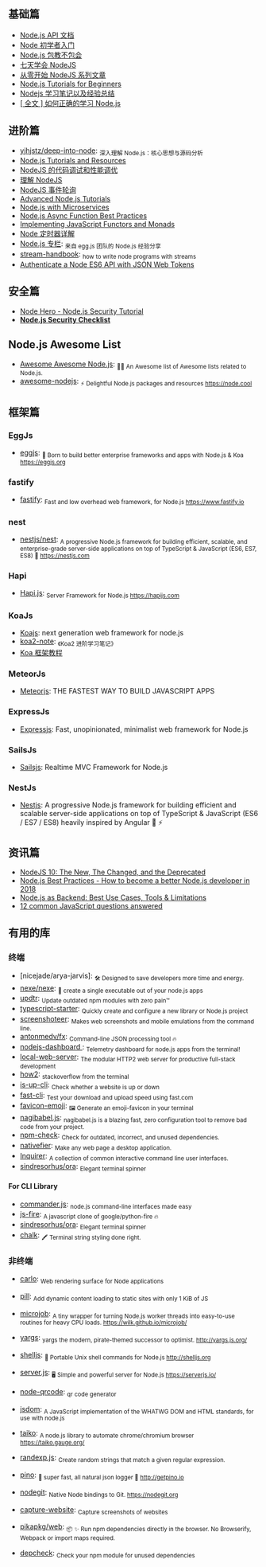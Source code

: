 ## 基础篇

- [Node.js API 文档](http://nodejs.cn/api/)
- [Node 初学者入门](http://www.nodebeginner.org/index-zh-cn.html)
- [Node.js 包教不包会](https://github.com/alsotang/node-lessons)
- [七天学会 NodeJS](https://github.com/nqdeng/7-days-nodejs)
- [从零开始 NodeJS 系列文章](http://blog.fens.me/series-nodejs)
- [Node.js Tutorials for Beginners](https://blog.risingstack.com/tag/node-js-tutorials-for-beginners/)
- [Nodejs 学习笔记以及经验总结](https://github.com/chyingp/nodejs-learning-guide)
- [[ 全文 ] 如何正确的学习 Node.js](https://github.com/i5ting/How-to-learn-node-correctly)

## 进阶篇

- [yjhjstz/deep-into-node](https://github.com/yjhjstz/deep-into-node): <sub>深入理解 Node.js：核心思想与源码分析</sub>
- [Node.js Tutorials and Resources](https://blog.risingstack.com/)
- [NodeJS 的代码调试和性能调优](http://www.barretlee.com/blog/2015/10/07/debug-nodejs-in-command-line)
- [理解 NodeJS](http://debuggable.com/posts/understanding-node-js:4bd98440-45e4-4a9a-8ef7-0f7ecbdd56cb)
- [NodeJS 事件轮询](http://blog.mixu.net/2011/02/01/understanding-the-node-js-event-loop)
- [Advanced Node.js Tutorials](https://blog.risingstack.com/tag/advanced-node-js-tutorials/)
- [Node.js with Microservices](https://blog.risingstack.com/tag/node-js-with-microservices/)
- [Node.js Async Function Best Practices](https://nemethgergely.com/async-function-best-practices/)
- [Implementing JavaScript Functors and Monads](https://medium.com/front-end-hacking/implementing-javascript-functors-and-monads-a87b6a4b4d9a)
- [Node 定时器详解](http://www.ruanyifeng.com/blog/2018/02/node-event-loop.html)
- [Node.js 专栏](https://yuque.com/egg/nodejs): <sub>来自 egg.js 团队的 Node.js 经验分享</sub>
- [stream-handbook](https://github.com/substack/stream-handbook): <sub>how to write node programs with streams</sub>
- [Authenticate a Node ES6 API with JSON Web Tokens](https://scotch.io/tutorials/authenticate-a-node-es6-api-with-json-web-tokens)

## 安全篇

- [Node Hero - Node.js Security Tutorial](https://blog.risingstack.com/node-hero-node-js-security-tutorial/)
- **[Node.js Security Checklist](https://blog.risingstack.com/node-js-security-checklist/)**

## Node.js Awesome List

- [Awesome Awesome Node.js](https://github.com/bnb/awesome-awesome-nodejs): <sub>🐢🚀 An Awesome list of Awesome lists related to Node.js.</sub>
- [awesome-nodejs](https://github.com/sindresorhus/awesome-nodejs): <sub>⚡️ Delightful Node.js packages and resources https://node.cool</sub>

## 框架篇

### EggJs

- [eggjs](https://github.com/eggjs/egg): <sub>🥚 Born to build better enterprise frameworks and apps with Node.js & Koa https://eggjs.org</sub>

### fastify

- [fastify](https://github.com/fastify/fastify): <sub>Fast and low overhead web framework, for Node.js https://www.fastify.io</sub>

### nest

- [nestjs/nest](https://github.com/nestjs/nest): <sub>A progressive Node.js framework for building efficient, scalable, and enterprise-grade server-side applications on top of TypeScript & JavaScript (ES6, ES7, ES8) 🚀 https://nestjs.com</sub>

### Hapi

- [Hapi.js](https://github.com/hapijs/hapi): <sub>Server Framework for Node.js https://hapijs.com</sub>

### KoaJs

- [Koajs](http://koajs.com/): next generation web framework for node.js
- [koa2-note](https://github.com/chenshenhai/koa2-note): <sub>《Koa2 进阶学习笔记》</sub>
- [Koa 框架教程](http://www.ruanyifeng.com/blog/2017/08/koa.html)

### MeteorJs

- [Meteorjs](https://www.meteor.com/): THE FASTEST WAY TO BUILD JAVASCRIPT APPS

### ExpressJs

- [Expressjs](https://expressjs.com/): Fast, unopinionated, minimalist web framework for Node.js

### SailsJs

- [Sailsjs](https://sailsjs.com): Realtime MVC Framework for Node.js

### NestJs

- [Nestjs](https://nestjs.com/): A progressive Node.js framework for building efficient and scalable server-side applications on top of TypeScript & JavaScript (ES6 / ES7 / ES8) heavily inspired by Angular 🚀 ⚡️

## 资讯篇

- [NodeJS 10: The New, The Changed, and the Deprecated](https://auth0.com/blog/nodejs-10-new-changes-deprecations/)
- [Node.js Best Practices - How to become a better Node.js developer in 2018](https://nemethgergely.com/nodejs-best-practices-how-to-become-a-better-developer-in-2018/)
- [Node.js as Backend: Best Use Cases, Tools & Limitations](https://medium.com/dailyjs/node-js-as-backend-best-use-cases-tools-limitations-9c65165a5bac)
- [12 common JavaScript questions answered](http://www.creativebloq.com/features/12-common-javascript-questions-answered)

## 有用的库

### 终端

- [nicejade/arya-jarvis]: <sub>🛠 Designed to save developers more time and energy.</sub>
- [nexe/nexe](https://github.com/nexe/nexe): <sub>🎉 create a single executable out of your node.js apps</sub>
- [updtr](https://github.com/peerigon/updtr): <sub>Update outdated npm modules with zero pain™</sub>
- [typescript-starter](https://github.com/bitjson/typescript-starter): <sub>Quickly create and configure a new library or Node.js project</sub>
- [screenshoteer](https://github.com/vladocar/screenshoteer): <sub>Makes web screenshots and mobile emulations from the command line.</sub>
- [antonmedv/fx](https://github.com/antonmedv/fx): <sub>Command-line JSON processing tool 🔥</sub>
- [nodejs-dashboard ](https://github.com/FormidableLabs/nodejs-dashboard): <sub>Telemetry dashboard for node.js apps from the terminal!</sub>
- [local-web-server](https://github.com/lwsjs/local-web-server): <sub>The modular HTTP2 web server for productive full-stack development</sub>
- [how2](https://github.com/santinic/how2): <sub>stackoverflow from the terminal</sub>
- [is-up-cli](https://github.com/sindresorhus/is-up-cli): <sub>Check whether a website is up or down</sub>
- [fast-cli](https://github.com/sindresorhus/fast-cli): <sub>Test your download and upload speed using fast.com</sub>
- [favicon-emoji](https://github.com/albinekb/favicon-emoji): <sub>🖼 Generate an emoji-favicon in your terminal</sub>
- [nagibabel.js](https://github.com/fual/nagibabel.js): <sub>nagibabel.js is a blazing fast, zero configuration tool to remove bad code from your project.</sub>
- [npm-check](https://github.com/dylang/npm-check): <sub>Check for outdated, incorrect, and unused dependencies. </sub>
- [nativefier](https://github.com/jiahaog/nativefier): <sub>Make any web page a desktop application.</sub>
- [Inquirer](https://github.com/SBoudrias/Inquirer.js): <sub>A collection of common interactive command line user interfaces.</sub>
- [sindresorhus/ora](https://github.com/sindresorhus/ora): <sub>Elegant terminal spinner</sub>

#### For CLI Library

- [commander.js](https://github.com/tj/commander.js/): <sub>node.js command-line interfaces made easy</sub>
- [js-fire](https://github.com/hobochild/js-fire): <sub>A javascript clone of google/python-fire 🔥</sub>
- [sindresorhus/ora](https://github.com/sindresorhus/ora): <sub>Elegant terminal spinner</sub>
- [chalk](https://github.com/chalk/chalk): <sub>🖍 Terminal string styling done right.</sub>

### 非终端

- [carlo](https://github.com/GoogleChromeLabs/carlo): <sub>Web rendering surface for Node applications</sub>
- [pill](https://github.com/rumkin/pill): <sub>Add dynamic content loading to static sites with only 1 KiB of JS</sub>
- [microjob](https://github.com/wilk/microjob): <sub>A tiny wrapper for turning Node.js worker threads into easy-to-use routines for heavy CPU loads. https://wilk.github.io/microjob/</sub>
- [yargs](https://github.com/yargs/yargs): <sub>yargs the modern, pirate-themed successor to optimist. http://yargs.js.org/</sub>
- [shelljs](https://github.com/shelljs/shelljs): <sub>🐚 Portable Unix shell commands for Node.js http://shelljs.org</sub>
- [server.js](https://github.com/franciscop/server): <sub>🖥 Simple and powerful server for Node.js https://serverjs.io/</sub>
- [node-qrcode](https://github.com/soldair/node-qrcode): <sub>qr code generator</sub>
- [jsdom](https://github.com/jsdom/jsdom): <sub>A JavaScript implementation of the WHATWG DOM and HTML standards, for use with node.js</sub>
- [taiko](https://github.com/getgauge/taiko): <sub>A node.js library to automate chrome/chromium browser https://taiko.gauge.org/</sub>
- [randexp.js](https://github.com/fent/randexp.js): <sub>Create random strings that match a given regular expression. </sub>
- [pino](https://github.com/pinojs/pino): <sub>🌲 super fast, all natural json logger 🌲 http://getpino.io</sub>
- [nodegit](https://github.com/nodegit/nodegit): <sub>Native Node bindings to Git. https://nodegit.org</sub>

- [capture-website](https://github.com/sindresorhus/capture-website): <sub>Capture screenshots of websites</sub>

- [pikapkg/web](https://github.com/pikapkg/web): <sub>📦 ✨ Run npm dependencies directly in the browser. No Browserify, Webpack or import maps required.</sub>
- [depcheck](https://github.com/depcheck/depcheck): <sub>Check your npm module for unused dependencies</sub>

